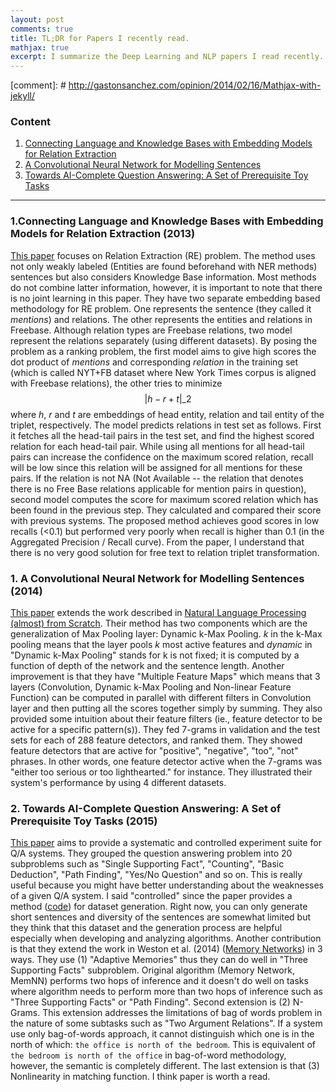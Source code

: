 ```yaml
---
layout: post
comments: true
title: TL;DR for Papers I recently read.
mathjax: true
excerpt: I summarize the Deep Learning and NLP papers I read recently.
---
```

[comment]: # http://gastonsanchez.com/opinion/2014/02/16/Mathjax-with-jekyll/

### Content

1. [Connecting Language and Knowledge Bases with Embedding Models for Relation Extraction](#connectinglanguage)
1. [A Convolutional Neural Network for Modelling Sentences](#sentmodel)
1. [Towards AI-Complete Question Answering: A Set of Prerequisite Toy Tasks](#towards)

----

### <a name="connectinglanguage"></a> 1.Connecting Language and Knowledge Bases with Embedding Models for Relation Extraction (2013)
[This paper](http://www.aclweb.org/anthology/D13-1136.pdf) focuses on Relation Extraction (RE) problem. The method uses not only weakly labeled (Entities are found beforehand with NER methods) sentences but also considers Knowledge Base information. Most methods do not combine latter information, however, it is important to note that there is no joint learning in this paper. They have two separate embedding based methodology for RE problem. One represents the sentence (they called it _mentions_) and relations. The other represents the entities and relations in Freebase. Although relation types are Freebase relations, two model represent the relations separately (using different datasets). By posing the problem as a ranking problem, the first model aims to give high scores the dot product of _mentions_ and corresponding _relation_ in the training set (which is called NYT+FB dataset where New York Times corpus is aligned with Freebase relations), the other tries to minimize $$ |h - r + t|\_{2} $$ where _h_, _r_ and _t_ are embeddings of head entity, relation and tail entity of the triplet, respectively. The model predicts relations in test set as follows. First it fetches all the head-tail pairs in the test set, and find the highest scored relation for each head-tail pair. While using all mentions for all head-tail pairs can increase the confidence on the maximum scored relation, recall will be low since this relation will be assigned for all mentions for these pairs. If the relation is not NA (Not Available -- the relation that denotes there is no Free Base relations applicable for mention pairs in question), second model computes the score for maximum scored relation which has been found in the previous step. They calculated and compared their score with previous systems. The proposed method achieves good scores in low recalls (<0.1) but performed very poorly when recall is higher than 0.1 (in the Aggregated Precision / Recall curve). From the paper, I understand that there is no very good solution for free text to relation triplet transformation.


### <a name="sentmodel"></a> 1. A Convolutional Neural Network for Modelling Sentences (2014)

[This paper](http://www.aclweb.org/anthology/P14-1062) extends the work described in [Natural Language Processing (almost) from Scratch](http://arxiv.org/pdf/1103.0398v1.pdf). Their method has two components which are the generalization of Max Pooling layer: Dynamic k-Max Pooling. _k_ in the k-Max pooling means that the layer pools _k_ most active features and _dynamic_ in "Dynamic k-Max Pooling" stands for k is not fixed; it is computed by a function of depth of the network and the sentence length. Another improvement is that they have "Multiple Feature Maps" which means that 3 layers (Convolution, Dynamic k-Max Pooling and Non-linear Feature Function) can be computed in parallel with different filters in Convolution layer and then putting all the scores together simply by summing. They also provided some intuition about their feature filters (ie., feature detector to be active for a specific pattern(s)). They fed 7-grams in validation and the test sets for each of 288 feature detectors, and ranked them. They showed feature detectors that are active for "positive", "negative", "too", "not" phrases. In other words, one feature detector active when the 7-grams was "either too serious or too lighthearted." for instance. They illustrated their system's performance by using 4 different datasets.


### <a name="towards"></a> 2. Towards AI-Complete Question Answering: A Set of Prerequisite Toy Tasks (2015)

[This paper](http://arxiv.org/pdf/1502.05698.pdf) aims to provide a systematic and controlled experiment suite for Q/A systems. They grouped the question answering problem into 20 subproblems such as "Single Supporting Fact", "Counting", "Basic Deduction", "Path Finding", "Yes/No Question" and so on. This is really useful because you might have better understanding about the weaknesses of a given Q/A system. I said "controlled" since the paper provides a method ([code](https://github.com/facebook/bAbI-tasks)) for dataset generation. Right now, you can only generate short sentences and diversity of the sentences are somewhat limited but they think that this dataset and the generation process are helpful especially when developing and analyzing algorithms. Another contribution is that they extend the work in Weston et al. (2014) ([Memory Networks](http://arxiv.org/pdf/1410.3916v11.pdf)) in 3 ways. They use (1) "Adaptive Memories" thus they can do well in "Three Supporting Facts" subproblem. Original algorithm (Memory Network, MemNN) performs two hops of inference and it doesn't do well on tasks where algorithm needs to perform more than two hops of inference such as "Three Supporting Facts" or "Path Finding". Second extension is (2) N-Grams. This extension addresses the limitations of bag of words problem in the nature of some subtasks such as "Two Argument Relations". If a system use only bag-of-words approach, it cannot distinguish which one is in the north of which: `the office is north of the bedroom`. This is equivalent of `the bedroom is north of the office` in bag-of-word methodology, however, the semantic is completely different. The last extension is that (3) Nonlinearity in matching function. I think paper is worth a read.

